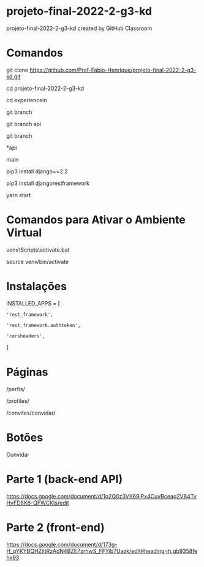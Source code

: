 # projeto-final-2022-2-g3-kd
projeto-final-2022-2-g3-kd created by GitHub Classroom

# Comandos

git clone https://github.com/Prof-Fabio-Henrique/projeto-final-2022-2-g3-kd.git

cd projeto-final-2022-2-g3-kd

cd experiencein

git branch

git branch api

git branch 

*api

main

pip3 install django==2.2 

pip3 install djangorestframework

yarn start

# Comandos para Ativar o Ambiente Virtual
venv\Scripts\activate.bat

source venv/bin/activate

# Instalações 

INSTALLED_APPS = [

    'rest_framework',

    'rest_framework.authtoken',

    'corsheaders',
]

# Páginas
/perfis/

/profiles/

/convites/convidar/

# Botões
Convidar

# Parte 1 (back-end API)
https://docs.google.com/document/d/1q2Q0z3VX69jPx4CuvBceaq2V84TvHyFD8K6-QFWCKIs/edit

# Parte 2 (front-end)
https://docs.google.com/document/d/173g-H_pYKYBQHZjItRzAdN4BZE7zrhwS_FFYib7Uazk/edit#heading=h.gb9358fehx93
